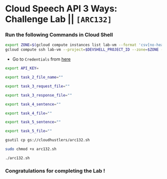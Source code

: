 # Cloud Speech API 3 Ways: Challenge Lab || `[ARC132]`

### Run the following Commands in Cloud Shell

```bash
export ZONE=$(gcloud compute instances list lab-vm --format 'csv[no-heading](zone)')
gcloud compute ssh lab-vm --project=$DEVSHELL_PROJECT_ID --zone=$ZONE --quiet
```

* Go to `Credentials` from [here](https://console.cloud.google.com/apis/credentials)

```bash
export API_KEY=
```

```bash
export task_2_file_name=""
```

```bash
export task_3_request_file=""
```

```bash
export task_3_response_file=""
```

```bash
export task_4_sentence=""
```

```bash
export task_4_file=""
```

```bash
export task_5_sentence=""
```

```bash
export task_5_file=""
```

```bash
gsutil cp gs://cloudhustlers/arc132.sh

sudo chmod +x arc132.sh

./arc132.sh
```

### Congratulations for completing the Lab !
